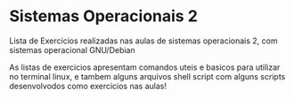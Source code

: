 # Sistemas Operacionais 2
Lista de Exercícios realizadas nas aulas de sistemas operacionais 2, com sistemas operacional GNU/Debian

<p>As listas de exercicios apresentam comandos uteis e basicos para utilizar no terminal linux, e tambem alguns arquivos shell script
com alguns scripts desenvolvodos como exercicios nas aulas!</p>
